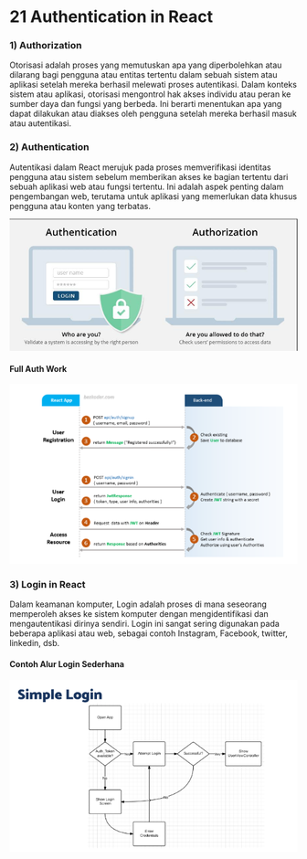 # 21 Authentication in React

### 1) Authorization

Otorisasi adalah proses yang memutuskan apa yang diperbolehkan atau dilarang bagi pengguna atau entitas tertentu dalam sebuah sistem atau aplikasi setelah mereka berhasil melewati proses autentikasi. Dalam konteks sistem atau aplikasi, otorisasi mengontrol hak akses individu atau peran ke sumber daya dan fungsi yang berbeda. Ini berarti menentukan apa yang dapat dilakukan atau diakses oleh pengguna setelah mereka berhasil masuk atau autentikasi.

### 2) Authentication

Autentikasi dalam React merujuk pada proses memverifikasi identitas pengguna atau sistem sebelum memberikan akses ke bagian tertentu dari sebuah aplikasi web atau fungsi tertentu. Ini adalah aspek penting dalam pengembangan web, terutama untuk aplikasi yang memerlukan data khusus pengguna atau konten yang terbatas.

![Authentication and Authorization](screenshot/summary-ss/authentication.authorization.png)<br/>

#### Full Auth Work

![Full Auth work](screenshot/summary-ss/full.auth.work.png)

### 3) Login in React

Dalam keamanan komputer, Login adalah proses di mana seseorang memperoleh akses ke sistem komputer dengan mengidentifikasi dan mengautentikasi dirinya sendiri. Login ini sangat sering digunakan pada beberapa aplikasi atau web, sebagai contoh Instagram, Facebook, twitter, linkedin, dsb.

#### Contoh Alur Login Sederhana

![Simple Login](screenshot/summary-ss/simple.login.png)
